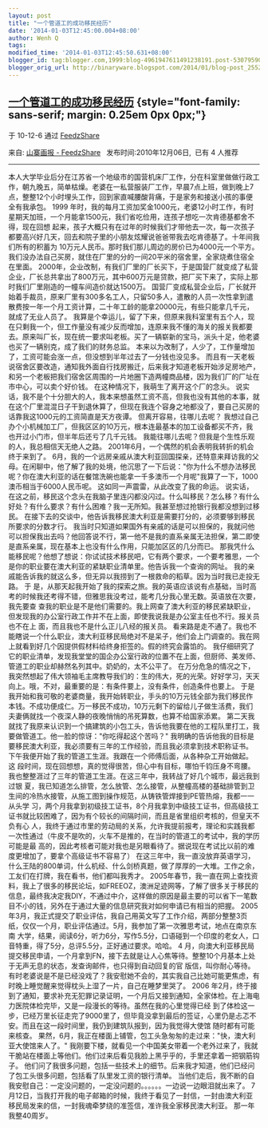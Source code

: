 ```yaml
---
layout: post
title: "一个管道工的成功移民经历"
date: '2014-01-03T12:45:00.004+08:00'
author: Wenh Q
tags:
modified_time: '2014-01-03T12:45:50.631+08:00'
blogger_id: tag:blogger.com,1999:blog-4961947611491238191.post-5307959046620565313
blogger_orig_url: http://binaryware.blogspot.com/2014/01/blog-post_2552.html
---
```


[一个管道工的成功移民经历](http://bigfools.com/2010/12/15582.html) {style="font-family: sans-serif; margin: 0.25em 0px 0px;"}
------------------------------------------------------------------

于 10-12-6 通过 [FeedzShare](http://www.feedzshare.com/)



来自: [山寨画报 - FeedzShare](http://www.feedzshare.com/b/757633/2)  
发布时间:2010年12月06日,  已有 4 人推荐

* * * * *

本人大学毕业后分在江苏省一个地级市的国营机床厂工作，分在科室里做做行政工作，朝九晚五，简单枯燥。老婆在一私营服装厂工作，早晨7点上班，做到晚上7点，整整12个小时埋头工作，回到家直喊腰酸背痛，于是家务和接送小孩的事便全有我承包。
1999
年时，我的每月工资加奖金1000元，老婆12小时工作，有时星期天加班，一个月能拿1500元，我们省吃俭用，连孩子想吃一次肯德基都舍不得，现在回想
起来，孩子大概只有在过年的时候我们才带他去一次，每一次孩子都要高兴好几天，回去和院子里的小朋友炫耀说爸爸带我去吃肯德基了。十年间我们所有的积蓄为
10万元人民币。那时我们那儿周边的房价已为4000元一个平方。我们没办法自己买房，就住在厂里的分的一间20平米的宿舍里，全家烧煮住宿全在里面。
2000年，企业改制，有我们厂里的厂长买下，于是国营厂就变成了私营企业，厂长总共拿出了800万元，其中600万元是贷款，把厂买下来了，实际上那时我们厂里刚造的一幢车间造价就达1500万。
国营厂变成私营企业后，厂长就开始着手裁员，原来厂里有300多名工人，只留50多人，遣散的人员一次性拿到遣散费按一年一个月工资计算，二十年工龄的能拿20000元，有些只能拿几千元，就成了无业人员了。
我算是个幸运儿，留了下来，但原来我科室里有五个人，现在只剩我一个，但工作量没有减少反而增加，连原来我不懂的海关的报关我都要去。原来叫厂长，现在统一要求叫老板。买了一辆崭新的宝马，派头十足，他老婆也买了一辆别克，成了我们的财务总监。
本来以为改制了，人少了，工作量增加了，工资可能会涨一点，但没想到半年过去了一分钱也没见多。
而且有一天老板说宿舍区要改造，通知我外面自行找房搬迁，后来我才知道老板开始涉足房地产，和另一个老板把我们宿舍区周围的一片地圈下造两幢商品楼，因为我们厂的厂址在市中心，可以卖个好价钱。
在这种情况下，我萌生了离开这个厂的念头。
说实话，我不是个十分胆大的人，我本来想虽然工资不高，但我也没有其他的本事，就在这个厂里混混日子干到退休算了，但现在我连个容身之地都没了，要自己买房的话靠我这1000元的工资简直是天方夜谭。
但离开容易，往哪儿去呢？
我想过自己办个小机械加工厂，但我区区的10万元，根本连最基本的加工设备都买不齐，我也开过小门市，但半年后还亏了几千元钱。
我能往哪儿去呢？但我是个生性乐观的人，我总相信天无绝人之路。
2001年6月，一个偶然的机会表明我转折的机会终于来到了。
6月，我的一个远房亲戚从澳大利亚回国探亲，还特意来拜访我的父母。在闲聊中，他了解了我的处境，他沉思了一下后说："你为什么不想办法移民呢？你在澳大利亚的话在餐馆洗碗也能拿一千多澳币一个月呢"我算了一下，1000澳币相当于6000人民币呢。
这如同一声震雷，从此改变了我的命运。
说实话，在这之前，移民这个念头在我脑子里连闪都没闪过。什么叫移民？怎么移？有什么好处？有什么要求？有什么困难？我一无所知。我甚至想过抢银行我都没想到过移民。
在接下去的交谈中，他告诉我移民澳大利亚是需要打分的，必须要够到移民所要求的分数才行。
我当时只知道如果国外有亲戚的话是可以担保的，我就问他可以担保我出去吗？他回答说不行，第一他不是我的直系亲属无法担保，第二即使是直系亲属，现在基本上也没有什么作用，只能加区区的几分而已。
那我凭什么能移民呢？他想了想说：你试试技术移民吧，它有两个要求，一个要考雅思，一个是你的职业要在澳大利亚的紧缺职业清单里。他告诉我一个查询的网址。
我的亲戚能告诉我的就这么多，但无异以我捞到了一根救命的稻草。因为当时我已走投无路。
于
是，从那天起我开始了我的探索之旅。我的英语应该说有点基础，当时高考的时候我还考得不错，但雅思我没考过，能考几分我心里无数。英语放在次要，我先要查
查我的职业是不是他们需要的。我上网查了澳大利亚的移民紧缺职业，但发现我的办公室行政工作并不在上面，即使我说我是办公室主任也不行。报关员也不在上
面，而且我也不是什么正儿八经的报关员。
看来路是走不通了。我也不能瞎说一个什么职业，澳大利亚移民局绝对不是呆子，他们会上门调查的。我在网上就看到好几个因提供假材料给终身拒签的。假的终究会露馅的。
我仔细研究了它的职业清单，发现我堂堂的国企办公室行政的位置不在上面，但厨师、美发师、管道工的职业却赫然名列其中。奶奶的，太不公平了。
在万分危急的情况之下，我突然想起了伟大领袖毛主席教导我们的：生的伟大，死的光荣。好好学习，天天向上。哦，不对，最重要的是：有条件要上，没有条件，创造条件也要上。
于是我开始和我可敬的老婆商量，我开始转职业，手头的10万元钱全部为我们移民作本钱。不成功便成仁。万一移民不成功，10万元剩下的留给儿子做生活费，我们夫妻俩就找一个夜深人静的夜晚悄悄的吊死算数，也算不给国家添累。
第二天我就找了我原来认识到一个搞建筑的小包工头，告诉他我要在他的工程队里打工，我要做管道工。他一脸的惊讶："你吃得起这个苦吗？"
我明确的告诉他我的目标是要移民澳大利亚，我必须要有三年的工作经验，而且我必须拿到技术职称证书。
下午我便开始了我的管道工生涯。我跟在一个师傅后面，从各种杂工开始做起。
这
段时间，现在回想想，真的觉得很苦，但心中有目标，哪怕千钧压身不弯腰。我也整整涯过了三年的管道工生涯。在这三年中，我转战了好几个城市，最远我到过银
夏，我已知道怎么排管，怎么放管、怎么接管，从整幢高楼的基础排管到卫生间的冷热水接管，从施工图到操作规范，从铸铁管焊接到PE管热熔，我都一一从头学
习，两个月我拿到初级技工证书，8个月我拿到中级技工证书，但高级技工证书就比较困难了，因为有个较长的间隔时间，而且是省里组织考核的，但皇天不负有心
人，我终于通过市里的劳动局的关系，允许我提前报考，理论和实践我都一次性通过（牛皮不是吹的，火车不是推的，在当时的管道工的考试中，我的学历可能是最
高的，因此考核者可能对我也是另眼看待了。据说现在考试比以前的难度更增加了，要拿个高级证书不容易了）
在这三年中，我一直没放弃英语学习，什么王陆的800单词，什么机经、什么剑桥真题，做了厚厚的一大堆。工作之余，工友们在打牌，我在看书，他们都叫我秀才。
2005年春节，我一直在网上查找资料，我上了很多的移民论坛，如FREEOZ，澳洲足迹网等，了解了很多关于移民的信息，最终我决定我DIY，不通过中介，这样做的原因是最主要的可以省下一笔数目不小的钱，另外在于通过大量的信息研究我对如何申请已有相当的把握。
2005
年3月，我正式提交了职业评估，我自己用英文写了工作介绍，两部分整整3页纸，仅仅一个月，职业评估通过。5月，我参加了第一次雅思考试，地点在南京东南
大学，结果，阅读6分，听力6分，写作5.5分，口语碰到一个印度的老女人，口音特重，得了5分，总评5.5分，正好通过要求。哈哈。
4
月，向澳大利亚移民局提交移民申请，一个月拿到FN，接下去就是让人心焦等待。整整10个月基本上处于无声无息的状态，发查询邮件，也只得到自动回复的官
版信，叫你耐心等待。有时老婆说是不是已经没戏了？我安慰她不会的，其实我自己比她可能更焦虑，有时晚上睡觉醒来觉得枕头上湿了一片，自己在睡梦里哭了。
2006
年2月，终于接到了通知，要求补充无犯罪记录证明，一个月后又接到通知，全家体检。在上海电力医院体检完毕，又是一段漫长的等待。虽然在我的心里觉得已经
到了体检这一步，已经万里长征走完了9000里了，但毕竟没拿到最后的签证，心里仍是忐忑不安。而且在这一段时间里，我仍到建筑队报到，因为我觉得大使馆
随时都有可能来核查。
果然，6月，我正在楼面上铺管，包工头急匆匆的走过来："快，澳大利亚大使馆来人了。"
我刚要下楼，就看见一个中国美女带着一个老外过来了，我就干脆站在楼面上等他们。他们过来后看见我脸上黑乎乎的，手里还拿着一把钢筋钩子。
他们问了我很多问题，包括一些技术上的细节。后来我才知道，他们已经问了包工头很多问题，包括看了队里发工资的银行清单。
当他们走后，我不断的自我安慰自己：一定没问题的，一定没问题的。。。。。。一边说一边眼泪就出来了。
7月12日，当我打开我的电子邮箱的时候，我终于看见了一封信，一封由澳大利亚移民局发来的信，一封我魂牵梦绕的准签信，准许我全家移民澳大利亚。
那一年我整40周岁。
